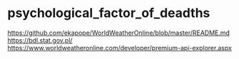 # psychological_factor_of_deadths
 
https://github.com/ekapope/WorldWeatherOnline/blob/master/README.md
https://bdl.stat.gov.pl/
https://www.worldweatheronline.com/developer/premium-api-explorer.aspx
